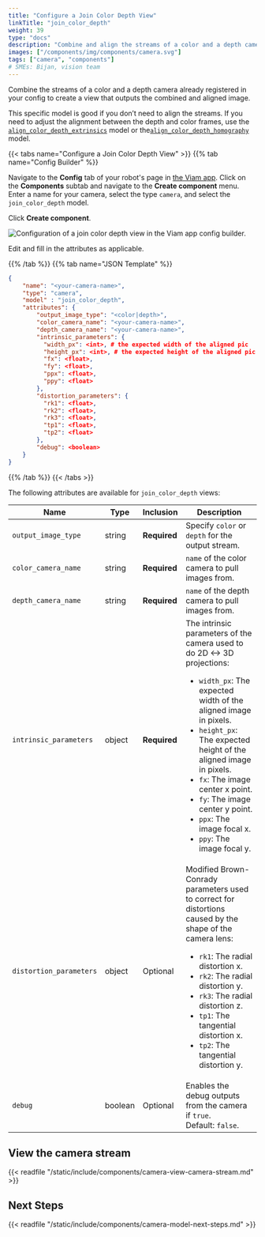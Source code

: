 ```yaml
---
title: "Configure a Join Color Depth View"
linkTitle: "join_color_depth"
weight: 39
type: "docs"
description: "Combine and align the streams of a color and a depth camera."
images: ["/components/img/components/camera.svg"]
tags: ["camera", "components"]
# SMEs: Bijan, vision team
---
```


Combine the streams of a color and a depth camera already registered in your config to create a view that outputs the combined and aligned image.

This specific model is good if you don’t need to align the streams.
If you need to adjust the alignment between the depth and color frames, use the [`align_color_depth_extrinsics`](../align-color-depth-extrinsics/) model or the[`align_color_depth_homography`](../align-color-depth-homography/) model.

{{< tabs name="Configure a Join Color Depth View" >}}
{{% tab name="Config Builder" %}}

Navigate to the **Config** tab of your robot's page in [the Viam app](https://app.viam.com).
Click on the **Components** subtab and navigate to the **Create component** menu.
Enter a name for your camera, select the type `camera`, and select the `join_color_depth` model.

Click **Create component**.

![Configuration of a join color depth view in the Viam app config builder.](../img/configure-join-color-depth.png)

Edit and fill in the attributes as applicable.

{{% /tab %}}
{{% tab name="JSON Template" %}}

```json {class="line-numbers linkable-line-numbers"}
{
    "name": "<your-camera-name>",
    "type": "camera",
    "model" : "join_color_depth",
    "attributes": {
        "output_image_type": "<color|depth>",
        "color_camera_name": "<your-camera-name>",
        "depth_camera_name": "<your-camera-name>",
        "intrinsic_parameters": {
          "width_px": <int>, # the expected width of the aligned pic
          "height_px": <int>, # the expected height of the aligned pic
          "fx": <float>,
          "fy": <float>,
          "ppx": <float>,
          "ppy": <float>
        },
        "distortion_parameters": {
          "rk1": <float>,
          "rk2": <float>,
          "rk3": <float>,
          "tp1": <float>,
          "tp2": <float>
        },
        "debug": <boolean>
    }
}
```

{{% /tab %}}
{{< /tabs >}}

The following attributes are available for `join_color_depth` views:

| Name | Type | Inclusion | Description |
| ---- | ---- | --------- | ----------- |
| `output_image_type` | string | **Required** | Specify `color` or `depth` for the output stream. |
| `color_camera_name` | string | **Required** | `name` of the color camera to pull images from. |
| `depth_camera_name` | string | **Required** | `name` of the depth camera to pull images from. |
| `intrinsic_parameters` | object | **Required** | The intrinsic parameters of the camera used to do 2D <-> 3D projections: <ul> <li> <code>width_px</code>: The expected width of the aligned image in pixels. </li> <li> <code>height_px</code>: The expected height of the aligned image in pixels. </li> <li> <code>fx</code>: The image center x point. </li> <li> <code>fy</code>: The image center y point. </li> <li> <code>ppx</code>: The image focal x. </li> <li> <code>ppy</code>: The image focal y. </li> </ul> |
| `distortion_parameters` | object | Optional | Modified Brown-Conrady parameters used to correct for distortions caused by the shape of the camera lens: <ul> <li> <code>rk1</code>: The radial distortion x. </li> <li> <code>rk2</code>: The radial distortion y. </li> <li> <code>rk3</code>: The radial distortion z. </li> <li> <code>tp1</code>: The tangential distortion x. </li> <li> <code>tp2</code>: The tangential distortion y. </li> </ul> |
| `debug` | boolean | Optional | Enables the debug outputs from the camera if `true`. <br> Default: `false`. |

## View the camera stream

{{< readfile "/static/include/components/camera-view-camera-stream.md" >}}

## Next Steps

{{< readfile "/static/include/components/camera-model-next-steps.md" >}}
